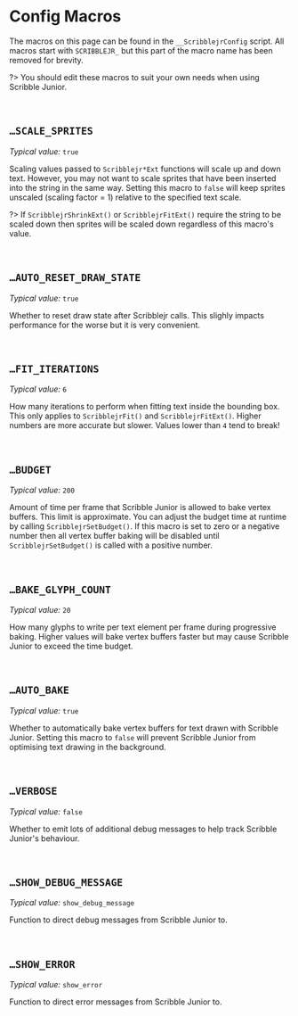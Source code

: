 # Config Macros

The macros on this page can be found in the `__ScribblejrConfig` script. All macros start with `SCRIBBLEJR_` but this part of the macro name has been removed for brevity.

?> You should edit these macros to suit your own needs when using Scribble Junior.

&nbsp;

## `…SCALE_SPRITES`

*Typical value:* `true`

Scaling values passed to `Scribblejr*Ext` functions will scale up and down text. However, you may not want to scale sprites that have been inserted into the string in the same way. Setting this macro to `false` will keep sprites unscaled (scaling factor = 1) relative to the specified text scale.

?> If `ScribblejrShrinkExt()` or `ScribblejrFitExt()` require the string to be scaled down then sprites will be scaled down regardless of this macro's value.

&nbsp;

## `…AUTO_RESET_DRAW_STATE`

*Typical value:* `true`

Whether to reset draw state after Scribblejr calls. This slighly impacts performance for the worse but it is very convenient.

&nbsp;

## `…FIT_ITERATIONS`

*Typical value:* `6`

How many iterations to perform when fitting text inside the bounding box. This only applies to `ScribblejrFit()` and `ScribblejrFitExt()`. Higher numbers are more accurate but slower. Values lower than `4` tend to break!

&nbsp;

## `…BUDGET`

*Typical value:* `200`

Amount of time per frame that Scribble Junior is allowed to bake vertex buffers. This limit is approximate. You can adjust the budget time at runtime by calling `ScribblejrSetBudget()`. If this macro is set to zero or a negative number then all vertex buffer baking will be disabled until `ScribblejrSetBudget()` is called with a positive number.

&nbsp;

## `…BAKE_GLYPH_COUNT`

*Typical value:* `20`

How many glyphs to write per text element per frame during progressive baking. Higher values will bake vertex buffers faster but may cause Scribble Junior to exceed the time budget.

&nbsp;

## `…AUTO_BAKE`

*Typical value:* `true`

Whether to automatically bake vertex buffers for text drawn with Scribble Junior. Setting this macro to `false` will prevent Scribble Junior from optimising text drawing in the background.

&nbsp;

## `…VERBOSE`

*Typical value:* `false`

Whether to emit lots of additional debug messages to help track Scribble Junior's behaviour.

&nbsp;

## `…SHOW_DEBUG_MESSAGE`

*Typical value:* `show_debug_message`

Function to direct debug messages from Scribble Junior to.

&nbsp;

## `…SHOW_ERROR`

*Typical value:* `show_error`

Function to direct error messages from Scribble Junior to.